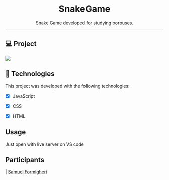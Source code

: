 <h1 align="center">
SnakeGame
</h1>

<p align="center">Snake Game developed for studying porpuses.</p>

<hr>

## 💻 Project

<img src="https://user-images.githubusercontent.com/62508848/87262732-6ca0c900-c491-11ea-8bc6-bb8c83fda335.PNG">

## 🚀 Technologies

This project was developed with the following technologies:

- [x] JavaScript

- [x] CSS

- [x] HTML

## Usage

Just open with live server on VS code<br />

## Participants

| [Samuel Formigheri](https://github.com/SamuelFormigheri)
